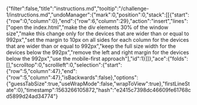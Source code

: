{"filter":false,"title":"instructions.md","tooltip":"/challenge-1/instructions.md","undoManager":{"mark":0,"position":0,"stack":[[{"start":{"row":0,"column":0},"end":{"row":6,"column":29},"action":"insert","lines":["open the index.html","make the div elements 30% of the window size","make this change only for the devices that are wider than or equal to 992px","set the margin to 10px on all sides for each column for the devices that are wider than or equal to 992px","keep the full size width for the devices below the 992px","remove the left and right margin for the devices below the 992px","use the mobile-first approach"],"id":1}]]},"ace":{"folds":[],"scrolltop":0,"scrollleft":0,"selection":{"start":{"row":5,"column":47},"end":{"row":5,"column":47},"isBackwards":false},"options":{"guessTabSize":true,"useWrapMode":false,"wrapToView":true},"firstLineState":0},"timestamp":1563266105872,"hash":"e2415c7398dc46609fe61768cd5899d24ad34774"}